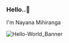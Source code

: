 ### Hello..👋
I'm Nayana Mihiranga

<!--
**nmihiranga/nmihiranga** is a ✨ _special_ ✨ repository because its `README.md` (this file) appears on your GitHub profile.

Here are some ideas to get you started:

- 🔭 I’m currently working on ...
- 🌱 I’m currently learning ...
- 👯 I’m looking to collaborate on ...
- 🤔 I’m looking for help with ...
- 💬 Ask me about ...
- 📫 How to reach me: ...
- 😄 Pronouns: ...
- ⚡ Fun fact: ...
-->

![Hello-World_Banner](https://github.com/nmihiranga/nmihiranga/assets/127760911/0e818cfc-1e6e-40e5-9bb3-dafd0bcbc26e)
